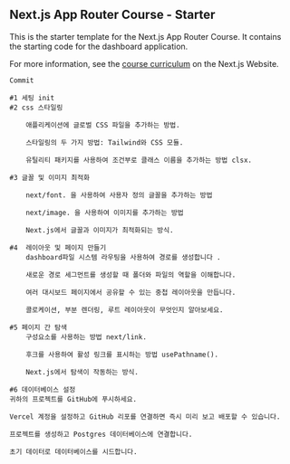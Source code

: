 ## Next.js App Router Course - Starter

This is the starter template for the Next.js App Router Course. It contains the starting code for the dashboard application.

For more information, see the [course curriculum](https://nextjs.org/learn) on the Next.js Website.

    Commit

    #1 세팅 init
    #2 css 스타일링 

        애플리케이션에 글로벌 CSS 파일을 추가하는 방법.

        스타일링의 두 가지 방법: Tailwind와 CSS 모듈.

        유틸리티 패키지를 사용하여 조건부로 클래스 이름을 추가하는 방법 clsx.
    
    #3 글꼴 및 이미지 최적화

        next/font. 을 사용하여 사용자 정의 글꼴을 추가하는 방법

        next/image. 을 사용하여 이미지를 추가하는 방법

        Next.js에서 글꼴과 이미지가 최적화되는 방식.

    #4  레이아웃 및 페이지 만들기
        dashboard파일 시스템 라우팅을 사용하여 경로를 생성합니다 .

        새로운 경로 세그먼트를 생성할 때 폴더와 파일의 역할을 이해합니다.

        여러 대시보드 페이지에서 공유할 수 있는 중첩 레이아웃을 만듭니다.

        콜로케이션, 부분 렌더링, 루트 레이아웃이 무엇인지 알아보세요.

    #5 페이지 간 탐색
        구성요소를 사용하는 방법 next/link.

        후크를 사용하여 활성 링크를 표시하는 방법 usePathname().

        Next.js에서 탐색이 작동하는 방식.
    
    #6 데이터베이스 설정
    귀하의 프로젝트를 GitHub에 푸시하세요.

    Vercel 계정을 설정하고 GitHub 리포를 연결하면 즉시 미리 보고 배포할 수 있습니다.

    프로젝트를 생성하고 Postgres 데이터베이스에 연결합니다.

    초기 데이터로 데이터베이스를 시드합니다.